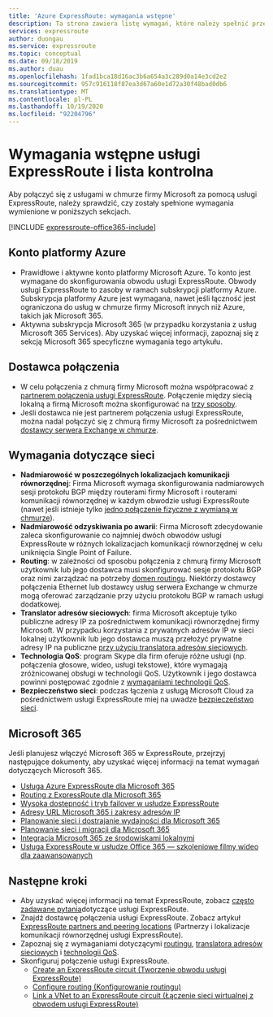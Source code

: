 ```yaml
---
title: 'Azure ExpressRoute: wymagania wstępne'
description: Ta strona zawiera listę wymagań, które należy spełnić przed zamówieniem obwodu usługi Azure ExpressRoute. Zawiera listę kontrolną.
services: expressroute
author: duongau
ms.service: expressroute
ms.topic: conceptual
ms.date: 09/18/2019
ms.author: duau
ms.openlocfilehash: 1fad1bca18d16ac3b6a654a3c289d0a14e3cd2e2
ms.sourcegitcommit: 957c916118f87ea3d67a60e1d72a30f48bad0db6
ms.translationtype: MT
ms.contentlocale: pl-PL
ms.lasthandoff: 10/19/2020
ms.locfileid: "92204796"
---
```

# <a name="expressroute-prerequisites--checklist"></a>Wymagania wstępne usługi ExpressRoute i lista kontrolna
Aby połączyć się z usługami w chmurze firmy Microsoft za pomocą usługi ExpressRoute, należy sprawdzić, czy zostały spełnione wymagania wymienione w poniższych sekcjach.

[!INCLUDE [expressroute-office365-include](../../includes/expressroute-office365-include.md)]

## <a name="azure-account"></a>Konto platformy Azure
* Prawidłowe i aktywne konto platformy Microsoft Azure. To konto jest wymagane do skonfigurowania obwodu usługi ExpressRoute. Obwody usługi ExpressRoute to zasoby w ramach subskrypcji platformy Azure. Subskrypcja platformy Azure jest wymagana, nawet jeśli łączność jest ograniczona do usług w chmurze firmy Microsoft innych niż Azure, takich jak Microsoft 365.
* Aktywna subskrypcja Microsoft 365 (w przypadku korzystania z usług Microsoft 365 Services). Aby uzyskać więcej informacji, zapoznaj się z sekcją Microsoft 365 specyficzne wymagania tego artykułu.

## <a name="connectivity-provider"></a>Dostawca połączenia

* W celu połączenia z chmurą firmy Microsoft można współpracować z [partnerem połączenia usługi ExpressRoute](expressroute-locations.md#partners). Połączenie między siecią lokalną a firmą Microsoft można skonfigurować na [trzy sposoby](expressroute-introduction.md).
* Jeśli dostawca nie jest partnerem połączenia usługi ExpressRoute, można nadal połączyć się z chmurą firmy Microsoft za pośrednictwem [dostawcy serwera Exchange w chmurze](expressroute-locations.md#connectivity-through-exchange-providers).

## <a name="network-requirements"></a>Wymagania dotyczące sieci
* **Nadmiarowość w poszczególnych lokalizacjach komunikacji równorzędnej**: Firma Microsoft wymaga skonfigurowania nadmiarowych sesji protokołu BGP między routerami firmy Microsoft i routerami komunikacji równorzędnej w każdym obwodzie usługi ExpressRoute (nawet jeśli istnieje tylko [jedno połączenie fizyczne z wymianą w chmurze](expressroute-faqs.md#onep2plink)).
* **Nadmiarowość odzyskiwania po awarii**: Firma Microsoft zdecydowanie zaleca skonfigurowanie co najmniej dwóch obwodów usługi ExpressRoute w różnych lokalizacjach komunikacji równorzędnej w celu uniknięcia Single Point of Failure.
* **Routing**: w zależności od sposobu połączenia z chmurą firmy Microsoft użytkownik lub jego dostawca musi skonfigurować sesje protokołu BGP oraz nimi zarządzać na potrzeby [domen routingu](expressroute-circuit-peerings.md). Niektórzy dostawcy połączenia Ethernet lub dostawcy usług serwera Exchange w chmurze mogą oferować zarządzanie przy użyciu protokołu BGP w ramach usługi dodatkowej.
* **Translator adresów sieciowych**: firma Microsoft akceptuje tylko publiczne adresy IP za pośrednictwem komunikacji równorzędnej firmy Microsoft. W przypadku korzystania z prywatnych adresów IP w sieci lokalnej użytkownik lub jego dostawca muszą przełożyć prywatne adresy IP na publiczne [przy użyciu translatora adresów sieciowych](expressroute-nat.md).
* **Technologia QoS**: program Skype dla firm oferuje różne usługi (np. połączenia głosowe, wideo, usługi tekstowe), które wymagają zróżnicowanej obsługi w technologii QoS. Użytkownik i jego dostawca powinni postępować zgodnie z [wymaganiami technologii QoS](expressroute-qos.md).
* **Bezpieczeństwo sieci**: podczas łączenia z usługą Microsoft Cloud za pośrednictwem usługi ExpressRoute miej na uwadze [bezpieczeństwo sieci](/azure/cloud-adoption-framework/reference/networking-vdc).

## <a name="microsoft-365"></a>Microsoft 365
Jeśli planujesz włączyć Microsoft 365 w ExpressRoute, przejrzyj następujące dokumenty, aby uzyskać więcej informacji na temat wymagań dotyczących Microsoft 365.

* [Usługa Azure ExpressRoute dla Microsoft 365](/microsoft-365/enterprise/azure-expressroute)
* [Routing z ExpressRoute dla Microsoft 365](/microsoft-365/enterprise/routing-with-expressroute)
* [Wysoka dostępność i tryb failover w usłudze ExpressRoute](/microsoft-365/enterprise/network-planning-with-expressroute)
* [Adresy URL Microsoft 365 i zakresy adresów IP](/microsoft-365/enterprise/urls-and-ip-address-ranges)
* [Planowanie sieci i dostrajanie wydajności dla Microsoft 365](/microsoft-365/enterprise/network-planning-and-performance)
* [Planowanie sieci i migracji dla Microsoft 365](/microsoft-365/enterprise/network-and-migration-planning)
* [Integracja Microsoft 365 ze środowiskami lokalnymi](/microsoft-365/enterprise/microsoft-365-integration)
* [Usługa ExpressRoute w usłudze Office 365 — szkoleniowe filmy wideo dla zaawansowanych](https://channel9.msdn.com/series/aer/)

## <a name="next-steps"></a>Następne kroki
* Aby uzyskać więcej informacji na temat ExpressRoute, zobacz [często zadawane pytania](expressroute-faqs.md)dotyczące usługi ExpressRoute.
* Znajdź dostawcę połączenia usługi ExpressRoute. Zobacz artykuł [ExpressRoute partners and peering locations](expressroute-locations.md) (Partnerzy i lokalizacje komunikacji równorzędnej usługi ExpressRoute).
* Zapoznaj się z wymaganiami dotyczącymi [routingu](expressroute-routing.md), [translatora adresów sieciowych](expressroute-nat.md) i [technologii QoS](expressroute-qos.md).
* Skonfiguruj połączenie usługi ExpressRoute.
  * [Create an ExpressRoute circuit (Tworzenie obwodu usługi ExpressRoute)](expressroute-howto-circuit-arm.md)
  * [Configure routing (Konfigurowanie routingu)](expressroute-howto-routing-arm.md)
  * [Link a VNet to an ExpressRoute circuit (Łączenie sieci wirtualnej z obwodem usługi ExpressRoute)](expressroute-howto-linkvnet-arm.md)